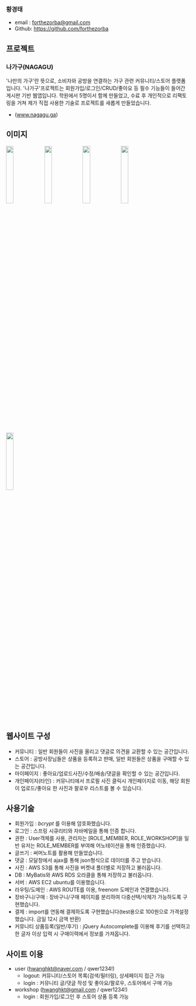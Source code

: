 ### 황경태
- email : forthezorba@gmail.com
- Github: https://github.com/forthezorba

## 프로젝트
### 나가구(NAGAGU)

'나만의 가구'란 뜻으로, 소비자와 공방을 연결하는 가구 관련 커뮤니티/스토어 플랫폼 입니다. '나가구'프로젝트는 회원가입/로그인/CRUD/좋아요 등 필수 기능들이 들어간 게시판 기반 웹앱입니다. 학원에서 5명이서 함께 만들었고, 수료 후 개인적으로 리팩토링을 거쳐 제가 직접 사용한 기술로 프로젝트를 새롭게 만들었습니다.
- (www.nagagu.ga)

## 이미지
<div>
<img src="https://user-images.githubusercontent.com/59009409/82997801-d3813480-a041-11ea-8ca9-1cca521c66b0.jpg" width="20%">
<img src="https://user-images.githubusercontent.com/59009409/82997790-d0864400-a041-11ea-9919-65b66712b2a2.jpg" width="20%">
<img src="https://user-images.githubusercontent.com/59009409/82997793-d1b77100-a041-11ea-8281-0164908c656a.jpg" width="20%">
<img src="https://user-images.githubusercontent.com/59009409/82997797-d2e89e00-a041-11ea-8f82-6a782a65f07a.jpg" width="20%">
<img src="https://user-images.githubusercontent.com/59009409/82998050-2d81fa00-a042-11ea-814b-534e66431bbf.jpg" width="20%">
</div>

## 웹사이트 구성
- 커뮤니티 : 일반 회원들이 사진을 올리고 댓글로 의견을 교환할 수 있는 공간입니다.
- 스토어   : 공방사장님들은 상품을 등록하고 판매, 일반 회원들은 상품을 구매할 수 있는 공간입니다.
- 마이페이지 : 좋아요/업로드사진/수정/배송/댓글을 확인할 수 있는 공간입니다.
- 개인페이지(타인) : 커뮤니티에서 프로필 사진 클릭시 개인페이지로 이동, 해당 회원이 업로드/좋아요 한 사진과 팔로우 리스트를 볼 수 있습니다.

## 사용기술
- 회원가입 :  _bcrypt_ 를 이용해 암호화했습니다.
- 로그인 : 스프링 시큐리티와 자바메일을 통해 인증 합니다.
- 권한 : User객체를 사용, 관리자는 [ROLE_MEMBER, ROLE_WORKSHOP]을 일반 유저는 ROLE_MEMBER를 부여해 어노테이션을 통해 인증했습니다.
- 글쓰기 : 써머노트를 활용해 만들었습니다.
- 댓글 : 모달창에서 ajax를 통해 json형식으로 데이터를 주고 받습니다.
- 사진 : AWS S3를 통해 사진을 버켓내 폴더별로 저장하고 불러옵니다.
- DB : MyBatis와 AWS RDS 오라클을 통해 저장하고 불러옵니다.
- 서버 : AWS EC2 ubuntu를 이용했습니다.
- 라우팅/도메인 : AWS ROUTE를 이용, freenom 도메인과 연결했습니다.
- 장바구니/구매 : 장바구니/구매 페이지를 분리하여 다중선택/삭제가 가능하도록 구현했습니다.
- 결제 : import를 연동해 결제하도록 구현했습니다(test용으로 100원으로 가격설정했습니다. 금일 12시 금액 반환)
- 커뮤니티 상품등록(일반/후기) : jQuery Autocomplete를 이용해 후기를 선택하고 한 글자 이상 입력 시 구매이력에서 정보를 가져옵니다.

## 사이트 이용
- user (hwanghkt@naver.com / qwer1234!)
   - logout: 커뮤니티/스토어 목록(검색/필터링), 상세페이지 접근 가능
   - login : 커뮤니티 글/댓글 작성 및 좋아요/팔로우, 스토어에서 구매 가능
- workshop (hwanghkt@gmail.com / qwer1234!)
   - login : 회원가입/로그인 후 스토어 상품 등록 가능
